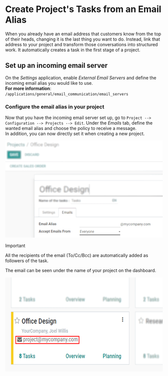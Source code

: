 # Create Project's Tasks from an Email Alias

When you already have an email address that customers know from the top
of their heads, changing it is the last thing you want to do. Instead,
link that address to your project and transform those conversations into
structured work. It automatically creates a task in the first stage of a
project.

## Set up an incoming email server

On the *Settings* application, enable *External Email Servers* and
define the incoming email alias you would like to use.  
**For more information**:
`/applications/general/email_communication/email_servers`

### Configure the email alias in your project

Now that you have the incoming email server set up, go to
`Project --> Configuration --> Projects --> Edit`. Under the *Emails*
tab, define the wanted email alias and choose the policy to receive a
message.  
In addition, you can now directly set it when creating a new project.

<img src="email_alias/email_project.png" class="align-center"
alt="In the settings of your project, define the emails alias under the tab email in Odoo Project" />

> [!IMPORTANT]
> All the recipients of the email (To/Cc/Bcc) are automatically added as
> followers of the task.

The email can be seen under the name of your project on the dashboard.

<img src="email_alias/email_dashboard_project.png" class="align-center"
height="300"
alt="View of the email alias chosen on the dashboard view in Odoo Project" />
